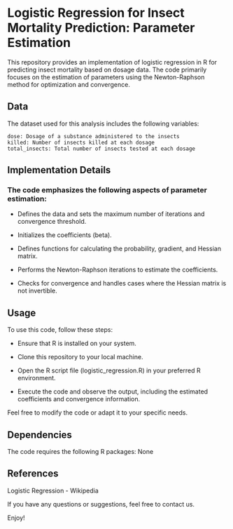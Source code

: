 # Logistic Regression for Insect Mortality Prediction: Parameter Estimation

This repository provides an implementation of logistic regression in R for predicting insect mortality based on dosage data. The code primarily focuses on the estimation of parameters using the Newton-Raphson method for optimization and convergence.


## Data

The dataset used for this analysis includes the following variables:

    dose: Dosage of a substance administered to the insects
    killed: Number of insects killed at each dosage
    total_insects: Total number of insects tested at each dosage


## Implementation Details

### The code emphasizes the following aspects of parameter estimation:

- Defines the data and sets the maximum number of iterations and convergence threshold.

- Initializes the coefficients (beta).

- Defines functions for calculating the probability, gradient, and Hessian matrix.

- Performs the Newton-Raphson iterations to estimate the coefficients.

- Checks for convergence and handles cases where the Hessian matrix is not invertible.


## Usage

To use this code, follow these steps:

- Ensure that R is installed on your system.

- Clone this repository to your local machine.

- Open the R script file (logistic_regression.R) in your preferred R environment.

- Execute the code and observe the output, including the estimated coefficients and convergence information.

Feel free to modify the code or adapt it to your specific needs.


## Dependencies

The code requires the following R packages: None


## References

Logistic Regression - Wikipedia


If you have any questions or suggestions, feel free to contact us.

Enjoy!
